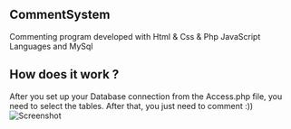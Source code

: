 ## CommentSystem
Commenting program developed with Html &amp; Css &amp; Php JavaScript Languages ​​and MySql 
## How does it work ? 
After you set up your Database connection from the Access.php file, you need to select the tables. After that, you just need to comment :)) 
![Screenshot]()
